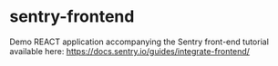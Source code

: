 # sentry-frontend
Demo REACT application accompanying the Sentry front-end tutorial available here: https://docs.sentry.io/guides/integrate-frontend/      
